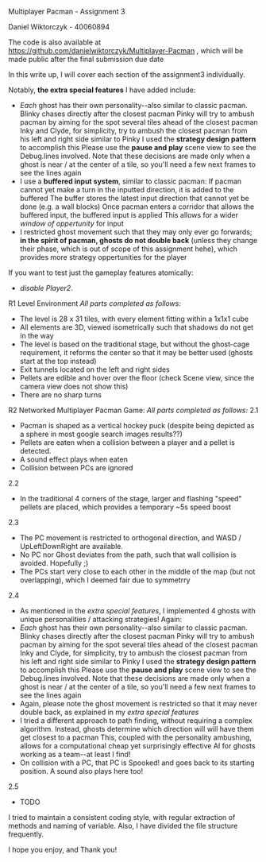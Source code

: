 Multiplayer Pacman - Assignment 3

Daniel Wiktorczyk - 40060894 

The code is also available at https://github.com/danielwiktorczyk/Multiplayer-Pacman , which will be made public after the final submission due date


In this write up, I will cover each section of the assignment3 individually.


Notably, **the extra special features** I have added include: 

- *Each* ghost has their own personality--also similar to classic pacman. 
	Blinky chases directly after the closest pacman
	Pinky will try to ambush pacman by aiming for the spot several tiles ahead of the closest pacman
	Inky and Clyde, for simplicity, try to ambush the closest pacman from his left and right side similar to Pinky
	I used the **strategy design pattern** to accomplish this
	Please use the **pause and play** scene view to see the Debug.lines involved. 
		Note that these decisions are made only when a ghost is near / at the center of a tile, so you'll need a few next frames to see the lines again
- I use a **buffered input system**, similar to classic pacman:
	If pacman cannot yet make a turn in the inputted direction, it is added to the buffered
	The buffer stores the latest input direction that cannot yet be done (e.g. a wall blocks)
	Once pacman enters a corridor that allows the buffered input, the buffered input is applied
	This allows for a wider *window of oppertunity* for input
- I restricted ghost movement such that they may only ever go forwards; 
	**in the spirit of pacman, ghosts do not double back** (unless they change their phase, which is out of scope of this assignment hehe), 
	which provides more strategy oppertunities for the player


If you want to test just the gameplay features atomically: 
- *disable Player2*. 


R1 	Level Environment
*All parts completed as follows:*
- The level is 28 x 31 tiles, with every element fitting within a 1x1x1 cube
- All elements are 3D, viewed isometrically such that shadows do not get in the way
- The level is based on the traditional stage, but without the ghost-cage requirement, it reforms the center so that it may be better used (ghosts start at the top instead)
- Exit tunnels located on the left and right sides
- Pellets are edible and hover over the floor (check Scene view, since the camera view does not show this)
- There are no sharp turns


R2	Networked Multiplayer Pacman Game:
*All parts completed as follows:*
2.1 
- Pacman is shaped as a vertical hockey puck (despite being depicted as a sphere in most google search images results??)
- Pellets are eaten when a collision between a player and a pellet is detected. 
- A sound effect plays when eaten 
- Collision between PCs are ignored

2.2 
- In the traditional 4 corners of the stage, larger and flashing "speed" pellets are placed, which provides a temporary ~5s speed boost

2.3 
- The PC movement is restricted to orthogonal direction, and WASD / UpLeftDownRight are available. 
- No PC nor Ghost deviates from the path, such that wall collision is avoided. Hopefully ;) 
- The PCs start very close to each other in the middle of the map (but not overlapping), which I deemed fair due to symmetrry

2.4 
- As mentioned in the *extra special features*, I implemented 4 ghosts with unique personalities / attacking strategies! Again: 
- *Each* ghost has their own personality--also similar to classic pacman. 
	Blinky chases directly after the closest pacman
	Pinky will try to ambush pacman by aiming for the spot several tiles ahead of the closest pacman
	Inky and Clyde, for simplicity, try to ambush the closest pacman from his left and right side similar to Pinky
	I used the **strategy design pattern** to accomplish this
	Please use the **pause and play** scene view to see the Debug.lines involved. 
		Note that these decisions are made only when a ghost is near / at the center of a tile, so you'll need a few next frames to see the lines again
- Again, please note the ghost movement is restricted so that it may never double back, as explained in my *extra special features*
- I tried a different approach to path finding, without requiring a complex algorithm. 
	Instead, ghosts determine which direction will will have them get closest to a pacman 
	This, coupled with the personality ambushing, allows for a computational cheap yet surprisingly effective AI for ghosts working as a team--at least I find! 
- On collision with a PC, that PC is Spooked! and goes back to its starting position. A sound also plays here too! 
	
2.5 
- TODO

I tried to maintain a consistent coding style, with regular extraction of methods and naming of variable. Also, I have divided the file structure frequently. 


I hope you enjoy, and Thank you! 

